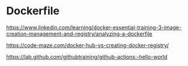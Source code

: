 # Dockerfile


https://www.linkedin.com/learning/docker-essential-training-3-image-creation-management-and-registry/analyzing-a-dockerfile


https://code-maze.com/docker-hub-vs-creating-docker-registry/


https://lab.github.com/githubtraining/github-actions:-hello-world
